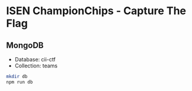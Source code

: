 # ISEN ChampionChips - Capture The Flag

## MongoDB

- Database: cii-ctf
- Collection: teams

```bash
mkdir db
npm run db
```
